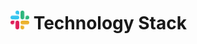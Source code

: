 <h1><img src="https://raw.githubusercontent.com/Myself-Ashish-Sarker/Myself-Ashish-Sarker/main/slack.png" width="30"/> Technology Stack</h1>


